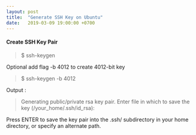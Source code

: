 ```yaml
---
layout: post
title:  "Generate SSH Key on Ubuntu"
date:   2019-03-09 19:00:00 +0700
---
```

#### Create SSH Key Pair
>$ ssh-keygen
>
Optional
add flag -b 4012 to create 4012-bit key
>$ ssh-keygen -b 4012

Output :
>Generating public/private rsa key pair.
>Enter file in which to save the key (/your_home/.ssh/id_rsa):

Press ENTER to save the key pair into the .ssh/ subdirectory in your home directory, or specify an alternate path.